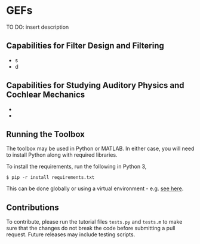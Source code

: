 # GEFs
TO DO: insert description


## Capabilities for Filter Design and Filtering
* s
* d

## Capabilities for Studying Auditory Physics and Cochlear Mechanics
*
*

## Running the Toolbox
The toolbox may be used in Python or MATLAB. In either case, you will need to install Python along with required libraries.

To install the requirements, run the following in Python 3,

```
$ pip -r install requirements.txt
```

This can be done globally or using a virtual environment - e.g. [see here](https://dev.to/emminex/how-to-install-python-libraries-in-visual-studio-code-38i1).

## Contributions
To contribute, please run the tutorial files `tests.py` and `tests.m` to make sure that the changes do not break the code before submitting a pull request. Future releases may include testing scripts.
